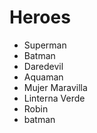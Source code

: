 # Heroes

* Superman
* Batman
* Daredevil
* Aquaman
* Mujer Maravilla
* Linterna Verde
* Robin
* batman